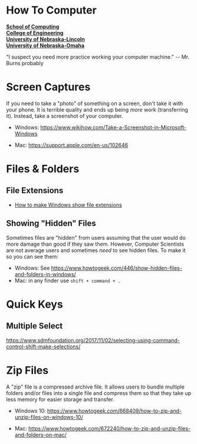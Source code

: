 
# How To Computer
**[School of Computing](https://computing.unl.edu/)**  
**[College of Engineering](https://engineering.unl.edu/)**  
**[University of Nebraska-Lincoln](https://unl.edu)**  
**[University of Nebraska-Omaha](https://http://unomaha.edu/)**  

"I suspect you need more practice working your computer machine." -- Mr. Burns probably

# Screen Captures

If you need to take a "photo" of something on a screen, don't take it with your
phone.  It is terrible quality and ends up being *more* work (transferring it).
Instead, take a screenshot of your computer.

* Windows: https://www.wikihow.com/Take-a-Screenshot-in-Microsoft-Windows

* Mac: https://support.apple.com/en-us/102646

# Files & Folders

## File Extensions

* [How to make Windows show file extensions](https://www.howtogeek.com/205086/beginner-how-to-make-windows-show-file-extensions/)

## Showing "Hidden" Files

Sometimes files are "hidden" from users assuming that the user would do more
damage than good if they saw them.  However, Computer Scientists are not average
users and sometimes *need* to see hidden files.  To make it so you can see them:

* Windows: See <https://www.howtogeek.com/446/show-hidden-files-and-folders-in-windows/>
* Mac: in any finder use `shift + command + .`

# Quick Keys

## Multiple Select

https://www.sdmfoundation.org/2017/11/02/selecting-using-command-control-shift-make-selections/

# Zip Files

A "zip" file is a compressed archive file.  It allows users to bundle
multiple folders and/or files into a single file and compress them so
that they take up less memory for easier storage and transfer.

* Windows 10: https://www.howtogeek.com/668409/how-to-zip-and-unzip-files-on-windows-10/

* Mac: https://www.howtogeek.com/672240/how-to-zip-and-unzip-files-and-folders-on-mac/
